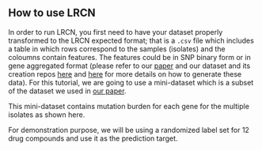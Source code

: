 ## How to use LRCN

In order to run LRCN, you first need to have your dataset properly transformed to the LRCN expected format; that is a `.csv` file which includes a table in which rows correspond to the samples (isolates) and the coloumns contain features. The features could be in SNP binary form or in gene aggregated format (please refer to our [paper](https://www.biorxiv.org/content/10.1101/2020.11.07.372136v1?rss=1) and our dataset and its creation repos [here](https://github.com/AmirHoseinSafari/M.tuberculosis-dataset-for-drug-resistant) and [here](https://github.com/AmirHoseinSafari/Genotype-collector-and-SNP-dataset-creator) for more details on how to generate these data).
For this tutorial, we are going to use a mini-dataset which is a subset of the dataset we used in [our paper](https://www.biorxiv.org/content/10.1101/2020.11.07.372136v1?rss=1).

This mini-dataset contains mutation burden for each gene for the multiple isolates as shown here.

For demonstration purpose, we will be using a randomized label set for 12 drug compounds and use it as the prediction target.
